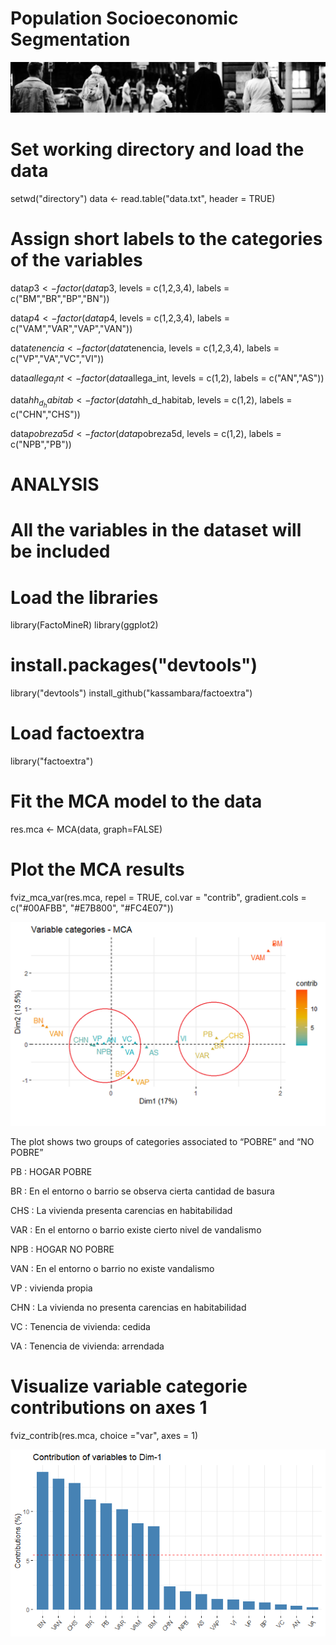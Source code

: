 # Population Socioeconomic Segmentation

![People](docs/assets/images/Banner_people.jpg)

# Set working directory and load the data
setwd("directory")
data <- read.table("data.txt", header = TRUE) 

# Assign short labels to the categories of the variables

data$p3 <- factor(data$p3,  levels = c(1,2,3,4),
labels = c("BM","BR","BP","BN"))

data$p4 <- factor(data$p4,  levels = c(1,2,3,4),
labels = c("VAM","VAR","VAP","VAN"))

data$tenencia <- factor(data$tenencia,  levels = c(1,2,3,4),
labels = c("VP","VA","VC","VI"))

data$allega_int <- factor(data$allega_int,  levels = c(1,2),
labels = c("AN","AS"))

data$hh_d_habitab <- factor(data$hh_d_habitab,  levels = c(1,2),
labels = c("CHN","CHS"))

data$pobreza5d <- factor(data$pobreza5d,  levels = c(1,2),
labels = c("NPB","PB"))

# ANALYSIS

# All the variables in the dataset will be included

# Load the libraries

library(FactoMineR)
library(ggplot2)

# install.packages("devtools")

library("devtools")
install_github("kassambara/factoextra")

# Load factoextra

library("factoextra")

# Fit the MCA model to the data

res.mca <- MCA(data, graph=FALSE)

# Plot the MCA results

fviz_mca_var(res.mca, repel = TRUE, col.var = "contrib",
  gradient.cols = c("#00AFBB", "#E7B800", "#FC4E07"))

![AMC plot](docs/assets/images/ACM_Casen_2022_RM_JHogar.png)

The plot shows two groups of categories associated to “POBRE” and “NO POBRE”

PB	:	HOGAR POBRE

  BR	:	En el entorno o barrio se observa cierta cantidad de basura

  CHS	:	La vivienda presenta carencias en habitabilidad

  VAR	:	En el entorno o barrio existe cierto nivel de vandalismo
  
NPB	:	HOGAR NO POBRE

  VAN	:	En el entorno o barrio no existe vandalismo

  VP	:	vivienda propia

  CHN	:	La vivienda no presenta carencias en habitabilidad

  VC	:	Tenencia de vivienda: cedida

  VA	:	Tenencia de vivienda: arrendada

# Visualize variable categorie contributions on axes 1

fviz_contrib(res.mca, choice ="var", axes = 1)

![Contributions](docs/assets/images/ACM_Variable_categories_contributions_on_axes_1.png)

